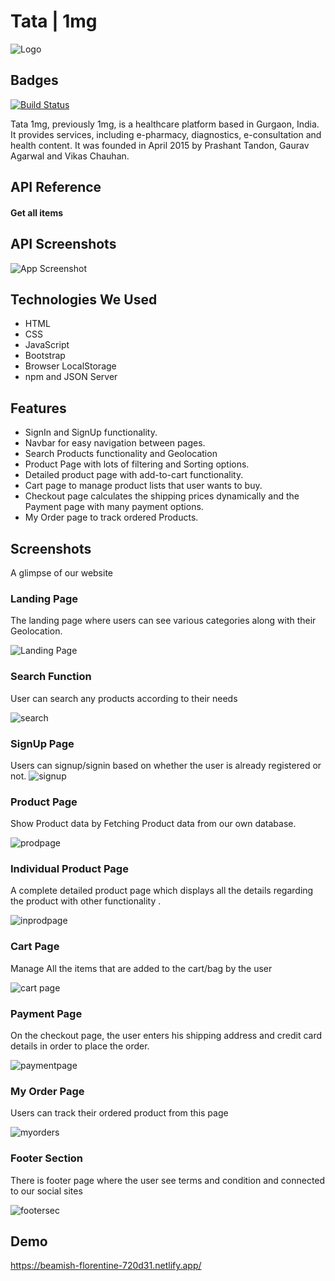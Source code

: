 
# Tata | 1mg
![Logo](https://user-images.githubusercontent.com/91946820/174490401-ed7605db-3f75-4340-b3b0-09af3074b040.png)


## Badges

[![Build Status](https://travis-ci.org/joemccann/dillinger.svg?branch=master)](https://github.com/Soumya048/tata_1mg)

Tata 1mg, previously 1mg, is a healthcare platform based in Gurgaon, India. It provides services, including e-pharmacy, diagnostics, e-consultation and health content. It was founded in April 2015 by Prashant Tandon, Gaurav Agarwal and Vikas Chauhan.


## API Reference

#### Get all items






## API Screenshots

![App Screenshot](https://user-images.githubusercontent.com/91946820/174490667-b79360ac-d10d-47c4-8c80-8766242e59f6.png)


## Technologies We Used
- HTML
- CSS
- JavaScript
- Bootstrap
- Browser LocalStorage
- npm and JSON Server

## Features
- SignIn and SignUp functionality.
- Navbar for easy navigation between pages.
- Search Products functionality and Geolocation
- Product Page with lots of filtering and Sorting options.
- Detailed product page with add-to-cart functionality.
- Cart page to manage product lists that user wants to buy.
- Checkout page calculates the shipping prices dynamically and the Payment page with many payment options.
- My Order page to track ordered Products.

## Screenshots
A glimpse of our website

### Landing Page

The landing page where users can see various categories along with their Geolocation.

![Landing Page](https://user-images.githubusercontent.com/91946820/174492873-df01a518-01b0-4fd4-9713-8c589cc84ef7.png)

### Search Function

User can search any products according to their needs

![search](https://user-images.githubusercontent.com/91946820/174493059-16e52074-fe9e-4018-a32b-46dbcbdee0c7.png)

### SignUp Page
Users can signup/signin based on whether the user is already registered or not.
![signup](https://user-images.githubusercontent.com/91946820/174493100-2f357767-5aab-491a-9632-da027f3d8631.png)

### Product Page

Show Product data by Fetching Product data from our own database.

![prodpage](https://user-images.githubusercontent.com/91946820/174493141-4bd45232-ecf2-4e7f-b91a-703b67bff5a9.png)

### Individual Product Page

A complete detailed product page which displays all the details regarding the product with other functionality .

![inprodpage](https://user-images.githubusercontent.com/91946820/174493233-433724a8-6c6b-4ad2-a702-d4bb43678d33.png)

### Cart Page

 Manage All the items that are added to the cart/bag by the user

![cart page](https://user-images.githubusercontent.com/91946820/174493259-f249e730-f51a-48a9-bdaf-f2cca1977998.png)

### Payment Page

On the checkout page, the user enters his shipping address and credit card details in order to place the order.

![paymentpage](https://user-images.githubusercontent.com/91946820/174493404-99e75d76-13c6-4795-9a44-4a0821e18df6.png)

### My Order Page

Users can track their ordered product from this page

![myorders](https://user-images.githubusercontent.com/91946820/174493463-cf318a4c-784f-4d01-90e8-99cb0bbab5b0.png)

### Footer Section

There is footer page where the user see terms and condition and connected to our social sites

![footersec](https://user-images.githubusercontent.com/91946820/174493499-5077e966-2309-4c4c-84fa-5e3e88d0497b.png)
## Demo

https://beamish-florentine-720d31.netlify.app/





